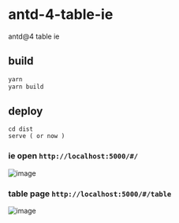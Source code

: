 # antd-4-table-ie
antd@4 table ie

## build
```sh
yarn
yarn build
```

## deploy
```
cd dist
serve ( or now )
```

### ie open `http://localhost:5000/#/`

![image](https://user-images.githubusercontent.com/11746742/69551409-9a570180-0fd7-11ea-9fc6-90ef52491db9.png)

### table page `http://localhost:5000/#/table`

![image](https://user-images.githubusercontent.com/11746742/69553513-43532b80-0fdb-11ea-96ae-d03fbe9e46ba.png)

